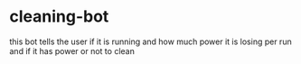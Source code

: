 # cleaning-bot
this bot tells the user if it is running and how much power it is losing per run and if it has power or not to clean

